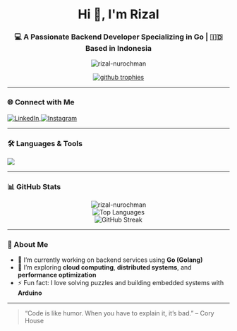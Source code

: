 <h1 align="center">Hi 👋, I'm Rizal</h1>
<h3 align="center">💻 A Passionate Backend Developer Specializing in Go | 🇮🇩 Based in Indonesia</h3>

<p align="center">
  <img src="https://komarev.com/ghpvc/?username=rizal-nurochman&label=Profile%20views&color=0e75b6&style=flat" alt="rizal-nurochman" />
</p>

<p align="center">
  <a href="https://github.com/ryo-ma/github-profile-trophy">
    <img src="https://github-profile-trophy.vercel.app/?username=rizal-nurochman&theme=gruvbox&margin-w=10&margin-h=10&row=1&column=7" alt="github trophies" />
  </a>
</p>

---

### 🌐 Connect with Me
<p align="left">
  <a href="https://linkedin.com/in/mohamad rizal nurochman" target="_blank">
    <img align="center" src="https://skillicons.dev/icons?i=linkedin" alt="LinkedIn" />
  </a>
  <a href="https://instagram.com/rizalnurochman" target="_blank">
    <img align="center" src="https://skillicons.dev/icons?i=instagram" alt="Instagram" />
  </a>
</p>

---

### 🛠️ Languages & Tools
<p align="left">
  <img src="https://skillicons.dev/icons?i=go,java,python,mysql,arduino" />
</p>

---

### 📊 GitHub Stats
<div align="center">
  <img src="https://github-readme-stats.vercel.app/api?username=rizal-nurochman&show_icons=true&theme=radical&border_radius=10" alt="rizal-nurochman" />
  <br />
  <img src="https://github-readme-stats.vercel.app/api/top-langs/?username=Rizal-Nurochman&layout=compact&cache_seconds=60" alt="Top Languages" />
  <br />
  <img src="https://github-readme-streak-stats.herokuapp.com/?user=rizal-nurochman&theme=tokyonight&border_radius=10" alt="GitHub Streak" />
</div>

---

### 🚀 About Me
- 🔭 I’m currently working on backend services using **Go (Golang)**
- 🌱 I’m exploring **cloud computing**, **distributed systems**, and **performance optimization**
- ⚡ Fun fact: I love solving puzzles and building embedded systems with **Arduino**

---

> “Code is like humor. When you have to explain it, it’s bad.” – Cory House
